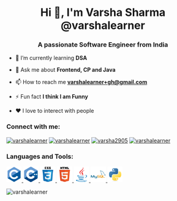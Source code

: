 <h1 align="center">Hi 👋, I'm Varsha Sharma @varshalearner</h1>
<h3 align="center">A passionate Software Engineer from India</h3>

- 🌱 I’m currently learning **DSA**

- 💬 Ask me about **Frontend, CP and Java**

- 📫 How to reach me **varshalearner+gh@gmail.com**

- ⚡ Fun fact **I think I am Funny**
- ❤ I love to interect with people

<h3 align="left">Connect with me:</h3>
<p align="left">
<a href="https://linkedin.com/in/varshalearner" target="blank"><img align="center" src="https://raw.githubusercontent.com/rahuldkjain/github-profile-readme-generator/master/src/images/icons/Social/linked-in-alt.svg" alt="varshalearner" height="30" width="40" /></a>
<a href="https://instagram.com/varshalearner" target="blank"><img align="center" src="https://raw.githubusercontent.com/rahuldkjain/github-profile-readme-generator/master/src/images/icons/Social/instagram.svg" alt="varshalearner" height="30" width="40" /></a>
<a href="https://www.codechef.com/users/varsha2905" target="blank"><img align="center" src="https://cdn.jsdelivr.net/npm/simple-icons@3.1.0/icons/codechef.svg" alt="varsha2905" height="30" width="40" /></a>
<a href="https://www.leetcode.com/varshalearner" target="blank"><img align="center" src="https://raw.githubusercontent.com/rahuldkjain/github-profile-readme-generator/master/src/images/icons/Social/leet-code.svg" alt="varshalearner" height="30" width="40" /></a>
</p>

<h3 align="left">Languages and Tools:</h3>
<p align="left"> <a href="https://www.cprogramming.com/" target="_blank" rel="noreferrer"> <img src="https://raw.githubusercontent.com/devicons/devicon/master/icons/c/c-original.svg" alt="c" width="40" height="40"/> </a> <a href="https://www.w3schools.com/cpp/" target="_blank" rel="noreferrer"> <img src="https://raw.githubusercontent.com/devicons/devicon/master/icons/cplusplus/cplusplus-original.svg" alt="cplusplus" width="40" height="40"/> </a> <a href="https://www.w3schools.com/css/" target="_blank" rel="noreferrer"> <img src="https://raw.githubusercontent.com/devicons/devicon/master/icons/css3/css3-original-wordmark.svg" alt="css3" width="40" height="40"/> </a> <a href="https://www.w3.org/html/" target="_blank" rel="noreferrer"> <img src="https://raw.githubusercontent.com/devicons/devicon/master/icons/html5/html5-original-wordmark.svg" alt="html5" width="40" height="40"/> </a> <a href="https://www.java.com" target="_blank" rel="noreferrer"> <img src="https://raw.githubusercontent.com/devicons/devicon/master/icons/java/java-original.svg" alt="java" width="40" height="40"/> </a> <a href="https://www.mysql.com/" target="_blank" rel="noreferrer"> <img src="https://raw.githubusercontent.com/devicons/devicon/master/icons/mysql/mysql-original-wordmark.svg" alt="mysql" width="40" height="40"/> </a> <a href="https://www.python.org" target="_blank" rel="noreferrer"> <img src="https://raw.githubusercontent.com/devicons/devicon/master/icons/python/python-original.svg" alt="python" width="40" height="40"/> </a> </p>

<p><img align="left" src="https://github-readme-stats.vercel.app/api/top-langs?username=varshalearner&show_icons=true&locale=en&layout=compact" alt="varshalearner" /></p>



